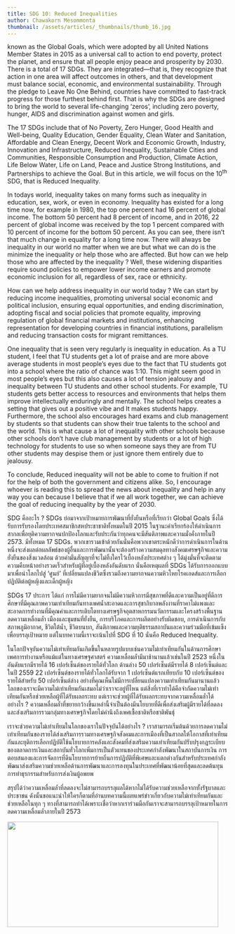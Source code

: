 ```yaml
---
title: SDG 10: Reduced Inequalities
author: Chawakorn Mesommonta
thumbnail: /assets/articles/_thumbnails/thumb_16.jpg
---
```


known as the Global Goals, which were adopted by all United Nations
Member States in 2015 as a universal call to action to end poverty,
protect the planet, and ensure that all people enjoy peace and
prosperity by 2030. There is a total of 17 SDGs. They are
integrated—that is, they recognize that action in one area will affect
outcomes in others, and that development must balance social, economic,
and environmental sustainability. Through the pledge to Leave No One
Behind, countries have committed to fast-track progress for those
furthest behind first. That is why the SDGs are designed to bring the
world to several life-changing ‘zeros’, including zero poverty, hunger,
AIDS and discrimination against women and girls.

The 17 SDGs include that of No Poverty, Zero Hunger, Good Health and
Well-being, Quality Education, Gender Equality, Clean Water and
Sanitation, Affordable and Clean Energy, Decent Work and Economic
Growth, Industry, Innovation and Infrastructure, Reduced Inequality,
Sustainable Cities and Communities, Responsible Consumption and
Production, Climate Action, Life Below Water, Life on Land, Peace and
Justice Strong Institutions, and Partnerships to achieve the Goal. But
in this article, we will focus on the 10<sup>th</sup> SDG, that is
Reduced Inequality.

In todays world, inequality takes on many forms such as inequality in
education, sex, work, or even in economy. Inequality has existed for a
long time now, for example in 1980, the top one percent had 16 percent
of global income. The bottom 50 percent had 8 percent of income, and in
2016, 22 percent of global income was received by the top 1 percent
compared with 10 percent of income for the bottom 50 percent. As you can
see, there isn’t that much change in equality for a long time now. There
will always be inequality in our world no matter when we are but what we
can do is the minimize the inequality or help those who are affected.
But how can we help those who are affected by the inequality ? Well,
these widening disparities require sound policies to empower lower
income earners and promote economic inclusion for all, regardless of
sex, race or ethnicity.

How can we help address inequality in our world today ? We can start by
reducing income inequalities, promoting universal social economic and
political inclusion, ensuring equal opportunities, and ending
discrimination, adopting fiscal and social policies that promote
equality, improving regulation of global financial markets and
institutions, enhancing representation for developing countries in
financial institutions, parallelism and reducing transaction costs for
migrant remittances.

One inequality that is seen very regularly is inequality in education.
As a TU student, I feel that TU students get a lot of praise and are
more above average students in most people’s eyes due to the fact that
TU students got into a school where the ratio of chance was 1:10. This
might seem good in most people’s eyes but this also causes a lot of
tension jealousy and inequality between TU students and other school
students. For example, TU students gets better access to resources and
environments that helps them improve intellectually enduringly and
mentally. The school helps creates a setting that gives out a positive
vibe and It makes students happy. Furthermore, the school also
encourages hard exams and club management by students so that students
can show their true talents to the school and the world. This is what
cause a lot of inequality with other schools because other schools don’t
have club management by students or a lot of high technology for
students to use so when someone says they are from TU other students may
despise them or just ignore them entirely due to jealousy.

To conclude, Reduced inequality will not be able to come to fruition if
not for the help of both the government and citizens alike. So, I
encourage whoever is reading this to spread the news about inequality
and help in any way you can because I believe that if we all work
together, we can achieve the goal of reducing inequality by the year of 2030.

SDG คืออะไร ? SDGs ย่อมาจากเป้าหมายการพัฒนาที่ยั่งยืนหรือที่เรียกว่า
Global Goals ซึ่งได้รับการรับรองโดยประเทศสมาชิกสหประชาชาติทั้งหมดในปี
2015
ในฐานะคำเรียกร้องให้ดำเนินการสากลเพื่อยุติความยากจนปกป้องโลกและรับประกันว่าทุกคนจะมีสันติภาพและความมั่งคั่งภายในปี 2573. มีทั้งหมด 17 SDGs.
พวกเขารวมเข้าด้วยกันนั่นคือพวกเขาตระหนักดีว่าการดำเนินการในด้านหนึ่งจะส่งผลต่อผลลัพธ์ของผู้อื่นและการพัฒนานั้นจะต้องสร้างความสมดุลทางสังคมเศรษฐกิจและความยั่งยืนของสิ่งแวดล้อม
ด้วยคำมั่นสัญญาที่จะไม่ทิ้งใครไว้เบื้องหลังประเทศต่าง ๆ
ได้มุ่งมั่นที่จะติดตามความคืบหน้าอย่างรวดเร็วสำหรับผู้ที่อยู่เบื้องหลังอันดับแรก
นั่นคือเหตุผลที่ SDGs ได้รับการออกแบบมาเพื่อนำโลกไปสู่ ​​‘ศูนย์’
ที่เปลี่ยนแปลงชีวิตซึ่งรวมถึงความยากจนความหิวโหยโรคเอดส์และการเลือกปฏิบัติต่อผู้หญิงและเด็กผู้หญิง

SDGs 17 ประการ ได้แก่
การไม่มีความยากจนไม่มีความหิวการมีสุขภาพที่ดีและความเป็นอยู่ที่ดีการศึกษาที่มีคุณภาพความเท่าเทียมกันทางเพศน้ำสะอาดและการสุขาภิบาลพลังงานที่ราคาไม่แพงและสะอาดการทำงานที่มีคุณค่าและการเติบโตทางเศรษฐกิจอุตสาหกรรมนวัตกรรมและโครงสร้างพื้นฐานลดความเหลื่อมล้ำ
เมืองและชุมชนที่ยั่งยืน, การบริโภคและการผลิตอย่างรับผิดชอบ,
การดำเนินการกับสภาพภูมิอากาศ, ชีวิตใต้น้ำ, ชีวิตบนบก,
สันติภาพและความยุติธรรมสถาบันและความร่วมมือที่เข้มแข็งเพื่อบรรลุเป้าหมาย
แต่ในบทความนี้เราจะเน้นไปที่ SDG ที่ 10 นั่นคือ Reduced Inequality.

ในโลกปัจจุบันความไม่เท่าเทียมกันเกิดขึ้นในหลายรูปแบบเช่นความไม่เท่าเทียมกันในด้านการศึกษาเพศการทำงานหรือแม้แต่ในทางเศรษฐศาสตร์
ความเหลื่อมล้ำมีมาช้านานแล้วเช่นในปี 2523 หนึ่งในอันดับแรกมีรายได้ 16
เปอร์เซ็นต์ของรายได้ทั่วโลก ด้านล่าง 50 เปอร์เซ็นต์มีรายได้ 8
เปอร์เซ็นต์และในปี 2559 22 เปอร์เซ็นต์ของรายได้ทั่วโลกได้รับจาก 1
เปอร์เซ็นต์แรกเทียบกับ 10 เปอร์เซ็นต์ของรายได้สำหรับ 50 เปอร์เซ็นต์ล่าง
อย่างที่คุณเห็นไม่มีการเปลี่ยนแปลงความเท่าเทียมกันมานานแล้ว
โลกของเราจะมีความไม่เท่าเทียมกันเสมอไม่ว่าเราจะอยู่ที่ไหน
แต่สิ่งที่เราทำได้คือจำกัดความไม่เท่าเทียมกันหรือช่วยเหลือผู้ที่ได้รับผลกระทบ
แต่เราจะช่วยผู้ที่ได้รับผลกระทบจากความเหลื่อมล้ำได้อย่างไร ?
ความเหลื่อมล้ำที่ขยายกว้างขึ้นเหล่านี้จำเป็นต้องมีนโยบายที่ดีเพื่อส่งเสริมผู้มีรายได้ที่ลดลงและส่งเสริมการรวมกลุ่มทางเศรษฐกิจโดยไม่คำนึงถึงเพศเชื้อชาติหรือชาติพันธุ์

เราจะช่วยความไม่เท่าเทียมในโลกของเราในปัจจุบันได้อย่างไร ?
เราสามารถเริ่มต้นด้วยการลดความไม่เท่าเทียมกันของรายได้ส่งเสริมการรวมทางเศรษฐกิจสังคมและการเมืองที่เป็นสากลให้โอกาสที่เท่าเทียมกันและยุติการเลือกปฏิบัติใช้นโยบายการคลังและสังคมที่ส่งเสริมความเท่าเทียมกันปรับปรุงกฎระเบียบของตลาดการเงินและสถาบันทั่วโลกเพิ่มการเป็นตัวแทนของประเทศกำลังพัฒนาในสถาบันการเงิน
การตอบสนองและการจัดการที่ดีนโยบายการย้ายถิ่นการปฏิบัติที่พิเศษและแตกต่างกันสำหรับประเทศกำลังพัฒนาส่งเสริมความช่วยเหลือด้านการพัฒนาและการลงทุนในประเทศที่พัฒนาน้อยที่สุดและลดต้นทุนการทำธุรกรรมสำหรับการส่งเงินผู้อพยพ

สรุปได้ว่าความเหลื่อมล้ำที่ลดลงจะไม่สามารถบรรลุผลได้หากไม่ได้รับความช่วยเหลือจากทั้งรัฐบาลและประชาชน
ดังนั้นขอแนะนำให้ใครก็ตามที่อ่านบทความนี้เผยแพร่ข่าวเกี่ยวกับความไม่เท่าเทียมกันและช่วยเหลือในทุก
ๆ
ทางที่สามารถทำได้เพราะเชื่อว่าหากเราร่วมมือกันเราจะสามารถบรรลุเป้าหมายในการลดความเหลื่อมล้ำภายในปี
2573

<img src="/assets/articles/TriamMUN-SDG10_assets/media/image1.png" style="width:5.01042in;height:2.50417in" />
